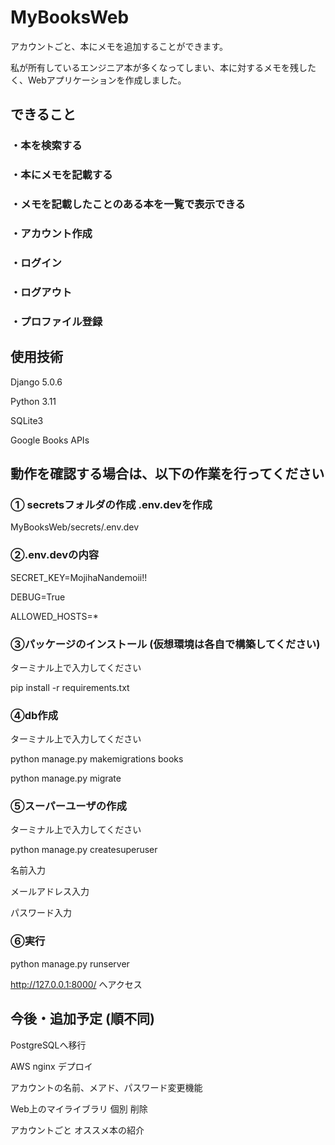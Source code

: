 # MyBooksWeb

アカウントごと、本にメモを追加することができます。

私が所有しているエンジニア本が多くなってしまい、本に対するメモを残したく、Webアプリケーションを作成しました。

## できること

### ・本を検索する

### ・本にメモを記載する

### ・メモを記載したことのある本を一覧で表示できる

### ・アカウント作成

### ・ログイン

### ・ログアウト

### ・プロファイル登録




## 使用技術

Django 5.0.6

Python 3.11

SQLite3

Google Books APIs



## 動作を確認する場合は、以下の作業を行ってください


### ① secretsフォルダの作成 .env.devを作成

MyBooksWeb/secrets/.env.dev

### ②.env.devの内容

SECRET_KEY=MojihaNandemoii!!

DEBUG=True

ALLOWED_HOSTS=*

### ③パッケージのインストール (仮想環境は各自で構築してください)

ターミナル上で入力してください

pip install -r requirements.txt


### ④db作成

ターミナル上で入力してください



python manage.py makemigrations books

python manage.py migrate


### ⑤スーパーユーザの作成

ターミナル上で入力してください



python manage.py createsuperuser


名前入力

メールアドレス入力

パスワード入力

### ⑥実行


python manage.py runserver


http://127.0.0.1:8000/ へアクセス




## 今後・追加予定 (順不同)

PostgreSQLへ移行

AWS nginx デプロイ

アカウントの名前、メアド、パスワード変更機能

Web上のマイライブラリ 個別 削除

アカウントごと オススメ本の紹介

